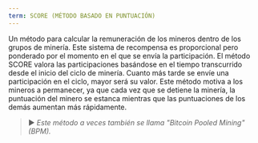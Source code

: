 ```yaml
---
term: SCORE (MÉTODO BASADO EN PUNTUACIÓN)
---
```


Un método para calcular la remuneración de los mineros dentro de los grupos de minería. Este sistema de recompensa es proporcional pero ponderado por el momento en el que se envía la participación. El método SCORE valora las participaciones basándose en el tiempo transcurrido desde el inicio del ciclo de minería. Cuanto más tarde se envíe una participación en el ciclo, mayor será su valor. Este método motiva a los mineros a permanecer, ya que cada vez que se detiene la minería, la puntuación del minero se estanca mientras que las puntuaciones de los demás aumentan más rápidamente.

> ► *Este método a veces también se llama "Bitcoin Pooled Mining" (BPM).*